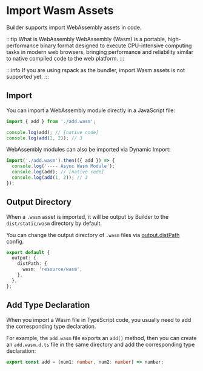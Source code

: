 # Import Wasm Assets

Builder supports import WebAssembly assets in code.

:::tip What is WebAssembly
WebAssembly (Wasm) is a portable, high-performance binary format designed to execute CPU-intensive computing tasks in modern web browsers, bringing performance and reliability similar to native compiled code to the web platform.
:::

:::info
If you are using rspack as the bundler, import Wasm assets is not supported yet.
:::

## Import

You can import a WebAssembly module directly in a JavaScript file:

```js title="index.js"
import { add } from './add.wasm';

console.log(add); // [native code]
console.log(add(1, 2)); // 3
```

WebAssembly modules can also be imported via Dynamic Import:

```js title="index.js"
import('./add.wasm').then(({ add }) => {
  console.log('---- Async Wasm Module');
  console.log(add); // [native code]
  console.log(add(1, 2)); // 3
});
```

## Output Directory

When a `.wasm` asset is imported, it will be output by Builder to the `dist/static/wasm` directory by default.

You can change the output directory of `.wasm` files via [output.distPath](/api/config-output.html#outputdistpath) config.

```ts
export default {
  output: {
    distPath: {
      wasm: 'resource/wasm',
    },
  },
};
```

## Add Type Declaration

When you import a Wasm file in TypeScript code, you usually need to add the corresponding type declaration.

For example, the `add.wasm` file exports an `add()` method, then you can create an `add.wasm.d.ts` file in the same directory and add the corresponding type declaration:

```ts title="add.wasm.d.ts"
export const add = (num1: number, num2: number) => number;
```
